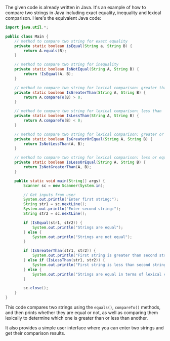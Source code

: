 The given code is already written in Java. It's an example of how to compare two strings in Java including exact equality, inequality and lexical comparison. Here's the equivalent Java code:

```java
import java.util.*;

public class Main {
    // method to compare two string for exact equality
    private static boolean isEqual(String a, String B) {
        return A.equals(B);
    }

    // method to compare two string for inequality
    private static boolean IsNotEqual(String A, String B) {
        return !IsEqual(A, B);
    }

    // method to compare two string for lexical comparison: greater than
    private static boolean IsGreaterThan(String A, String B) {
        return A.compareTo(B) > 0;
    }

    // method to compare two string for lexical comparison: less than
    private static boolean IsLessThan(String A, String B) {
        return A.compareTo(B) < 0;
    }

    // method to compare two string for lexical comparison: greater or equal
    private static boolean IsGreaterOrEqual(String A, String B) {
        return IsNotLessThan(A, B);
    }

    // method to compare two string for lexical comparison: less or equal
    private static boolean IsLessOrEqual(String A, String B) {
        return IsNotGreaterThan(A, B);
    }

    public static void main(String[] args) {
        Scanner sc = new Scanner(System.in);

        // Get inputs from user
        System.out.println("Enter first string:");
        String str1 = sc.nextLine();
        System.out.println("Enter second string:");
        String str2 = sc.nextLine();

        if (IsEqual(str1, str2)) {
            System.out.println("Strings are equal");
        } else {
            System.out.println("Strings are not equal");
        }

        if (IsGreaterThan(str1, str2)) {
            System.out.println("First string is greater than second string");
        } else if (IsLessThan(str1, str2)) {
            System.out.println("First string is less than second string");
        } else {
            System.out.println("Strings are equal in terms of lexical comparison");
        }

        sc.close();
    }
}
```
This code compares two strings using the `equals()`, `compareTo()` methods, and then prints whether they are equal or not, as well as comparing them lexically to determine which one is greater than or less than another. 

It also provides a simple user interface where you can enter two strings and get their comparison results.

